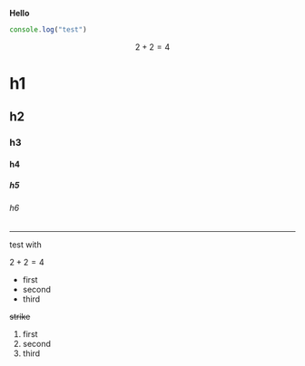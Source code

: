 **Hello**
```javascript
console.log("test")
```
$$
2 + 2 = 4
$$
# h1
## h2 
### h3
#### h4 
##### h5 
###### h6 


----------
test with

$2 + 2 = 4$

- first
- second
- third

~~strike~~
1. first
2. second
3. third
